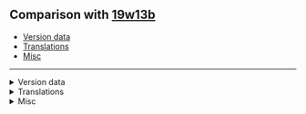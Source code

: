 ## Comparison with [19w13b](https://github.com/PixiGeko/Minecraft-generated-data/tree/19w13b)

- [Version data](#version-data)
- [Translations](#translations)
- [Misc](#misc)

<hr/>
<details><summary>Version data</summary>
<table><tr><th></th><th align="left">19w13b</th><th>19w14a</th></tr><tr><td>World version</td><td><code>1943</code></td><td><code>1944</code></td></tr><tr><td>Protocol version</td><td><code>469</code></td><td><code>470</code></td></tr></table>
</details>
<details><summary>Translations</summary>
<details>
<summary>
Keys
</summary>

```diff
+ narrator.controls.bound: %s is bound to %s
+ narrator.controls.reset: Reset %s button
+ narrator.controls.unbound: %s is not bound
+ narrator.loading.done: Done
+ narrator.select.world: Selected %s, last played: %s, %s, %s, version: %s
```

</details>
<details>
<summary>
Changes
</summary>

```
narrator.button.difficulty_lock: Difficulity lock
narrator.loading: Loading: %s
block.minecraft.jigsaw: Jigsaw bBlock
```

</details>
</details>
<details><summary>Misc</summary>
<details>
<summary>
splashes
</summary>

```diff
+ It came from space.
```

</details>
</details>